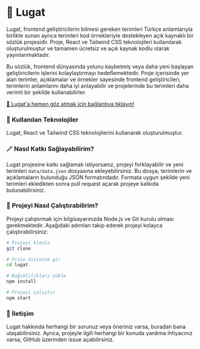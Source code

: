 # 📖 Lugat
Lugat, frontend geliştiricilerin bilmesi gereken terimleri Türkçe anlamlarıyla birlikte sunan ayrıca terimleri kod örnekleriyle destekleyen açık kaynaklı bir sözlük projesidir. Proje, React ve Tailwind CSS teknolojileri kullanılarak oluşturulmuştur ve tamamen ücretsiz ve açık kaynak kodlu olarak yayınlanmaktadır.

Bu sözlük, frontend dünyasında yolunu kaybetmiş veya daha yeni başlayan geliştiricilerin işlerini kolaylaştırmayı hedeflemektedir. Proje içerisinde yer alan terimler, açıklamalar ve örnekler sayesinde frontend geliştiricileri, terimlerin anlamlarını daha iyi anlayabilir ve projelerinde bu terimleri daha verimli bir şekilde kullanabilirler. 

[🔗 Lugat'a hemen göz atmak için bağlantıya tıklayın!](https://lug-at.vercel.app/)

### 🧰 Kullanılan Teknolojiler
Lugat, React ve Tailwind CSS teknolojilerini kullanarak oluşturulmuştur.

### 🪄 Nasıl Katkı Sağlayabilirim?
Lugat projesine katkı sağlamak istiyorsanız, projeyi forklayabilir ve yeni terimleri `data/data.json` dosyasına ekleyebilirsiniz. Bu dosya, terimlerin ve açıklamaların bulunduğu JSON formatındadır. Formata uygun şekilde yeni terimleri ekledikten sonra pull request açarak projeye katkıda bulunabilirsiniz.

### 🚀 Projeyi Nasıl Çalıştırabilirim?
Projeyi çalıştırmak için bilgisayarınızda Node.js ve Git kurulu olması gerekmektedir. Aşağıdaki adımları takip ederek projeyi kolayca çalıştırabilirsiniz:

```bash
# Projeyi klonla
git clone

# Proje dizinine gir
cd lugat

# Bağımlılıkları yükle
npm install

# Projeyi çalıştır
npm start
```

### 📧 İletişim
Lugat hakkında herhangi bir sorunuz veya öneriniz varsa, buradan bana ulaşabilirsiniz. Ayrıca, projeyle ilgili herhangi bir konuda yardıma ihtiyacınız varsa, GitHub üzerinden issue açabilirsiniz.
